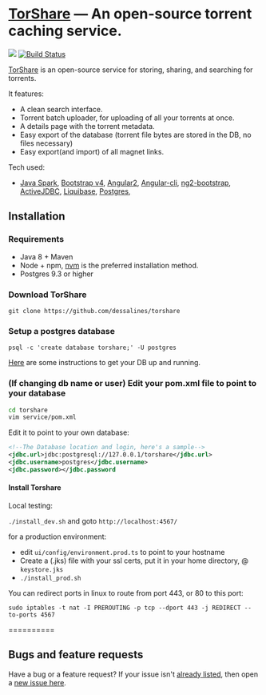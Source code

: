 [TorShare](http://torshare.ml) &mdash; An open-source torrent caching service. 
==========
![](http://img.shields.io/version/0.0.1.png?color=green)
[![Build Status](https://travis-ci.org/dessalines/torshare.svg?branch=master)](https://travis-ci.org/dessalines/torshare)

<!---
	Torshare: an open-source torrent caching service.
-->

[TorShare](http://torshare.ml) is an open-source service for storing, sharing, and searching for torrents.

It features:
- A clean search interface. 
- Torrent batch uploader, for uploading of all your torrents at once.
- A details page with the torrent metadata.
- Easy export of the database (torrent file bytes are stored in the DB, no files necessary)
- Easy export(and import) of all magnet links.


Tech used:
- [Java Spark](https://github.com/perwendel/spark), [Bootstrap v4](https://github.com/twbs/bootstrap), [Angular2](https://github.com/angular/angular), [Angular-cli](https://github.com/angular/angular-cli), [ng2-bootstrap](http://valor-software.com/ng2-bootstrap/), [ActiveJDBC](http://javalite.io/activejdbc), [Liquibase](http://www.liquibase.org/), [Postgres](https://www.postgresql.org/), 


<!-- Join the subreddit: [/r/flowchat](https://www.reddit.com/r/flowchat/) -->


## Installation 

### Requirements
- Java 8 + Maven
- Node + npm, [nvm](https://github.com/creationix/nvm) is the preferred installation method.
- Postgres 9.3 or higher

### Download TorShare
`git clone https://github.com/dessalines/torshare`

### Setup a postgres database

`psql -c 'create database torshare;' -U postgres`

[Here](https://www.digitalocean.com/community/tutorials/how-to-install-and-use-postgresql-on-ubuntu-16-04) are some instructions to get your DB up and running.

### (If changing db name or user) Edit your pom.xml file to point to your database
```sh
cd torshare
vim service/pom.xml
```

Edit it to point to your own database:
```xml
<!--The Database location and login, here's a sample-->
<jdbc.url>jdbc:postgresql://127.0.0.1/torshare</jdbc.url>
<jdbc.username>postgres</jdbc.username>
<jdbc.password></jdbc.password
```

#### Install Torshare

Local testing:

`./install_dev.sh` and goto `http://localhost:4567/`

for a production environment:

- edit `ui/config/environment.prod.ts` to point to your hostname
- Create a (.jks) file with your ssl certs, put it in your home directory, @ `keystore.jks`
- `./install_prod.sh`

You can redirect ports in linux to route from port 443, or 80 to this port:

`sudo iptables -t nat -I PREROUTING -p tcp --dport 443 -j REDIRECT --to-ports 4567`

==========

## Bugs and feature requests
Have a bug or a feature request? If your issue isn't [already listed](https://github.com/dessalines/torshare/issues/), then open a [new issue here](https://github.com/dessalines/torshare/issues/new).
